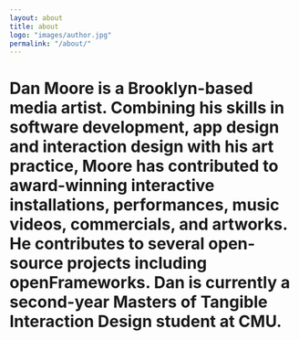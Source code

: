 ```yaml
---
layout: about
title: about
logo: "images/author.jpg"
permalink: "/about/"
--- 
```

# **Dan Moore is a Brooklyn-based media artist.  Combining his skills in software development, app design and interaction design with his art practice, Moore has contributed to award-winning interactive installations, performances, music videos, commercials, and artworks. He contributes to several open-source projects including openFrameworks.  Dan is currently a second-year Masters of Tangible Interaction Design student at CMU.**